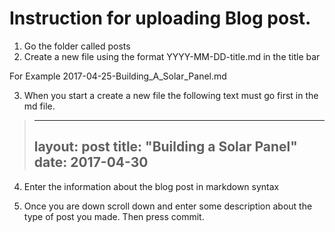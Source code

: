#  Instruction for uploading Blog post.

1. Go the folder called posts
2. Create a new file using the format YYYY-MM-DD-title.md in the title bar

For Example 2017-04-25-Building_A_Solar_Panel.md
   
3. When you start a create a new file the following text must go first in the md file.
>---
>layout: post
>title: "Building a Solar Panel"
>date: 2017-04-30
>---

4. Enter the information about the blog post in markdown syntax

5. Once you are down scroll down and enter some description about the type of post you made. Then press commit.

